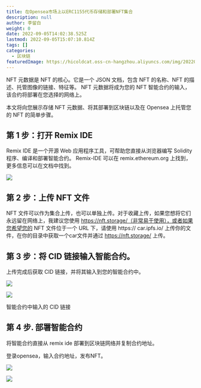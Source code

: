```yaml
---
title: 在Opensea市场上以ERC1155代币存储和部署NFT集合
description: null
author: 李留白
weight: 0
date: 2022-09-05T14:02:38.525Z
lastmod: 2022-09-05T15:07:10.814Z
tags: []
categories:
  - 区块链
featuredImage: https://hicoldcat.oss-cn-hangzhou.aliyuncs.com/img/20220905220302.png
---
```


NFT 元数据是 NFT 的核心。它是一个 JSON 文档，包含 NFT 的名称、NFT 的描述、托管图像的链接、特征等。 NFT 元数据将成为您的 NFT 智能合约的输入，该合约将部署在您选择的网络上。

本文将向您展示存储 NFT 元数据、将其部署到区块链以及在 Opensea 上托管您的 NFT 的简单步骤。

## 第 1 步：打开 Remix IDE

Remix IDE 是一个开源 Web 应用程序工具，可帮助您直接从浏览器编写 Solidity 程序、编译和部署智能合约。 Remix-IDE 可以在 remix.ethereum.org 上找到，更多信息可以在文档中找到。

![](https://hicoldcat.oss-cn-hangzhou.aliyuncs.com/img/20220905220618.png)

## 第 2 步：上传 NFT 文件

NFT 文件可以作为集合上传，也可以单独上传。对于收藏上传，如果您想将它们永远留在网络上，我建议您使用 https://nft.storage/（非常易于使用），或者如果您希望您的 NFT 文件位于一个 URL 下，请使用 https:// car.ipfs.io/ 上传你的文件，在你的目录中获取一个car文件并通过 https://nft.storage/ 上传。

## 第 3 步：将 CID 链接输入智能合约。

上传完成后获取 CID 链接，并将其输入到您的智能合约中。

![](https://hicoldcat.oss-cn-hangzhou.aliyuncs.com/img/20220905220630.png)

![](https://hicoldcat.oss-cn-hangzhou.aliyuncs.com/img/20220905220635.png)

智能合约中输入的 CID 链接

## 第 4 步. 部署智能合约

将智能合约直接从 remix ide 部署到区块链网络并复制合约地址。

登录opensea，输入合约地址，发布NFT。

![](https://hicoldcat.oss-cn-hangzhou.aliyuncs.com/img/20220905220645.png)

![](https://hicoldcat.oss-cn-hangzhou.aliyuncs.com/img/my.png)
